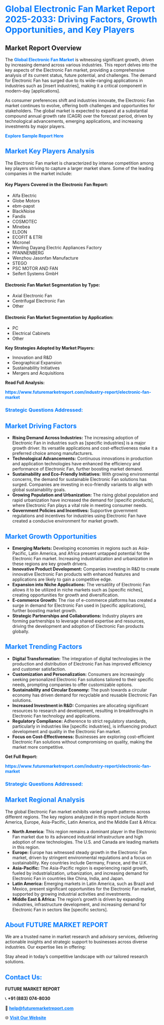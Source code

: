<h1 style="color: #007BFF;">Global Electronic Fan Market Report 2025-2033: Driving Factors, Growth Opportunities, and Key Players</h1>

<section id="overview">
<h2>Market Report Overview</h2>
<p>The <a href="https://www.futuremarketreport.com/industry-report/electronic-fan-market" style="color: #007BFF; text-decoration: none;"><strong>Global Electronic Fan Market</strong></a> is witnessing significant growth, driven by increasing demand across various industries. This report delves into the key aspects of the Electronic Fan market, providing a comprehensive analysis of its current status, future potential, and challenges. The demand for Electronic Fan has surged due to its wide-ranging applications in industries such as [insert industries], making it a critical component in modern-day [applications].</p>
<p>As consumer preferences shift and industries innovate, the Electronic Fan market continues to evolve, offering both challenges and opportunities for stakeholders. The global market is expected to expand at a substantial compound annual growth rate (CAGR) over the forecast period, driven by technological advancements, emerging applications, and increasing investments by major players.</p>
</section>

<section id="overview">
<p><a href="https://www.futuremarketreport.com/request-sample/reportId=81807" style="color: #007BFF; text-decoration: none;"><strong>Explore Sample Report Here</strong></a></p>
</section>

<section id="key-players">
<h2 style="color: #007BFF;">Market Key Players Analysis</h2>
<p>The Electronic Fan market is characterized by intense competition among key players striving to capture a larger market share. Some of the leading companies in the market include:</p>
<h4>Key Players Covered in the Electronic Fan Report:</h4>
<ul><li>Alfa Electric</li><li>Globe Motors</li><li>ebm-papst</li><li>BlackNoise</li><li>Fandis</li><li>COSMOTEC</li><li>Minebea</li><li>ELDON</li><li>ECOFIT &amp; ETRI</li><li>Micronel</li><li>Wenling Dayang Electric Appliances Factory</li><li>PFANNENBERG</li><li>Wenzhou Jasonfan Manufacture</li><li>STEGO</li><li>PSC MOTOR AND FAN</li><li>Seifert Systems GmbH</li></ul>
<h4>Electronic Fan Market Segmentation by Type:</h4>
<ul><li>Axial Electronic Fan</li><li>Centrifugal Electronic Fan</li><li>Other</li></ul>

<h4>Electronic Fan Market Segmentation by Application:</h4>
<ul><li>PC</li><li>Electrical Cabinets</li><li>Other</li></ul>
<p><strong>Key Strategies Adopted by Market Players:</strong></p>
<ul>
<li>Innovation and R&D</li>
<li>Geographical Expansion</li>
<li>Sustainability Initiatives</li>
<li>Mergers and Acquisitions</li>
</ul>
</section>

<section>
<p><strong>Read Full Analysis: </strong></p><a href="https://www.futuremarketreport.com/industry-report/electronic-fan-market" style="color: #007BFF; text-decoration: none;"><strong>https://www.futuremarketreport.com/industry-report/electronic-fan-market</strong></a>
<h3 style="color: #007BFF;">Strategic Questions Addressed:</h3>
</section>

<section id="driving-factors">
<h2 style="color: #007BFF;">Market Driving Factors</h2>
<ul>
<li><strong>Rising Demand Across Industries:</strong> The increasing adoption of Electronic Fan in industries such as [specific industries] is a major growth driver. Its versatile applications and cost-effectiveness make it a preferred choice among manufacturers.</li>
<li><strong>Technological Advancements:</strong> Continuous innovations in production and application technologies have enhanced the efficiency and performance of Electronic Fan, further boosting market demand.</li>
<li><strong>Sustainability and Eco-Friendly Initiatives:</strong> With growing environmental concerns, the demand for sustainable Electronic Fan solutions has surged. Companies are investing in eco-friendly variants to align with global sustainability goals.</li>
<li><strong>Growing Population and Urbanization:</strong> The rising global population and rapid urbanization have increased the demand for [specific products], where Electronic Fan plays a vital role in meeting consumer needs.</li>
<li><strong>Government Policies and Incentives:</strong> Supportive government regulations and incentives for industries using Electronic Fan have created a conducive environment for market growth.</li>
</ul>
</section>

<section id="growth-opportunities">
<h2 style="color: #007BFF;">Market Growth Opportunities</h2>
<ul>
<li><strong>Emerging Markets:</strong> Developing economies in regions such as Asia-Pacific, Latin America, and Africa present untapped potential for the Electronic Fan market. Increasing industrialization and urbanization in these regions are key growth drivers.</li>
<li><strong>Innovative Product Development:</strong> Companies investing in R&D to create innovative Electronic Fan products with enhanced features and applications are likely to gain a competitive edge.</li>
<li><strong>Expansion into Niche Applications:</strong> The versatility of Electronic Fan allows it to be utilized in niche markets such as [specific niches], creating opportunities for growth and diversification.</li>
<li><strong>E-commerce Growth:</strong> The rise of e-commerce platforms has created a surge in demand for Electronic Fan used in [specific applications], further boosting market growth.</li>
<li><strong>Strategic Partnerships and Collaborations:</strong> Industry players are forming partnerships to leverage shared expertise and resources, driving the development and adoption of Electronic Fan products globally.</li>
</ul>
</section>

<section id="trending-factors">
<h2 style="color: #007BFF;">Market Trending Factors</h2>
<ul>
<li><strong>Digital Transformation:</strong> The integration of digital technologies in the production and distribution of Electronic Fan has improved efficiency and customer satisfaction.</li>
<li><strong>Customization and Personalization:</strong> Consumers are increasingly seeking personalized Electronic Fan solutions tailored to their specific needs, prompting companies to offer customizable options.</li>
<li><strong>Sustainability and Circular Economy:</strong> The push towards a circular economy has driven demand for recyclable and reusable Electronic Fan solutions.</li>
<li><strong>Increased Investment in R&D:</strong> Companies are allocating significant resources to research and development, resulting in breakthroughs in Electronic Fan technology and applications.</li>
<li><strong>Regulatory Compliance:</strong> Adherence to strict regulatory standards, particularly in industries like [specific industries], is influencing product development and quality in the Electronic Fan market.</li>
<li><strong>Focus on Cost-Effectiveness:</strong> Businesses are exploring cost-efficient Electronic Fan solutions without compromising on quality, making the market more competitive.</li>
</ul>
</section>

<section>
<p><strong>Get Full Report: </strong></p><a href="https://www.futuremarketreport.com/industry-report/electronic-fan-market" style="color: #007BFF; text-decoration: none;"><strong>https://www.futuremarketreport.com/industry-report/electronic-fan-market</strong></a>
<h3 style="color: #007BFF;">Strategic Questions Addressed:</h3>
</section>


<section id="regional-analysis">
<h2 style="color: #007BFF;">Market Regional Analysis</h2>
<p>The global Electronic Fan market exhibits varied growth patterns across different regions. The key regions analyzed in this report include North America, Europe, Asia-Pacific, Latin America, and the Middle East & Africa:</p>
<ul>
<li><strong>North America:</strong> This region remains a dominant player in the Electronic Fan market due to its advanced industrial infrastructure and high adoption of new technologies. The U.S. and Canada are leading markets in this region.</li>
<li><strong>Europe:</strong> Europe has witnessed steady growth in the Electronic Fan market, driven by stringent environmental regulations and a focus on sustainability. Key countries include Germany, France, and the U.K.</li>
<li><strong>Asia-Pacific:</strong> The Asia-Pacific region is experiencing rapid growth, fueled by industrialization, urbanization, and increasing demand for Electronic Fan in countries like China, India, and Japan.</li>
<li><strong>Latin America:</strong> Emerging markets in Latin America, such as Brazil and Mexico, present significant opportunities for the Electronic Fan market, supported by growing industrial activities and investments.</li>
<li><strong>Middle East & Africa:</strong> The region’s growth is driven by expanding industries, infrastructure development, and increasing demand for Electronic Fan in sectors like [specific sectors].</li>
</ul>
</section>

<footer>
<h2 style="color: #007BFF;">About FUTURE MARKET REPORT</h2>
<p>We are a trusted name in market research and advisory services, delivering actionable insights and strategic support to businesses across diverse industries. Our expertise lies in offering:</p>

<p>Stay ahead in today’s competitive landscape with our tailored research solutions.</p>

<h2 style="color: #007BFF;">Contact Us:</h2>
<p><strong>FUTURE MARKET REPORT</strong></p>
<p>📞 <strong>+91 (883) 074-8030</strong></p>
<p>📧 <strong><a href="mailto:help@futuremarketreport.com" style="color: #007BFF;">help@futuremarketreport.com</a></strong></p>
<p>🌐 <strong><a href="https://www.futuremarketreport.com/" style="color: #007BFF;">Visit Our Website</a></strong></p>
</footer>